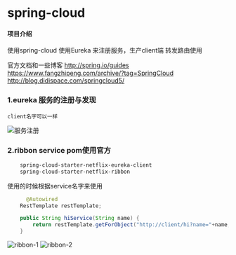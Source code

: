 # spring-cloud

#### 项目介绍
使用spring-cloud 
使用Eureka 来注册服务，生产client端
转发路由使用

官方文档和一些博客
http://spring.io/guides
https://www.fangzhipeng.com/archive/?tag=SpringCloud
http://blog.didispace.com/springcloud5/

### 1.eureka 服务的注册与发现
    client名字可以一样
![服务注册](https://images.gitee.com/uploads/images/2018/1108/175558_fb9661f5_792824.png "eureka服务注册.png")
### 2.ribbon service pom使用官方

```xml
    spring-cloud-starter-netflix-eureka-client
    spring-cloud-starter-netflix-ribbon
```

使用的时候根据service名字来使用
```java
      @Autowired
    RestTemplate restTemplate;

    public String hiService(String name) {
        return restTemplate.getForObject("http://client/hi?name="+name,String.class);
    }
```
![ribbon-1](https://images.gitee.com/uploads/images/2018/1108/175654_7f72f113_792824.png "ribbon-1.png")
![ribbon-2](https://images.gitee.com/uploads/images/2018/1108/175706_c8b66335_792824.png "ribbon-2.png")

